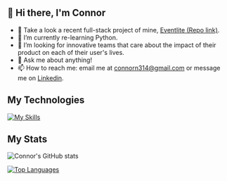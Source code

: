 ## 👋 Hi there, I'm Connor

- 🔭 Take a look a recent full-stack project of mine, [Eventlite (Repo link)](https://github.com/connorn314/Eventlite-Full-Stack).
- 🌱 I’m currently re-learning Python.
- 🤔 I’m looking for innovative teams that care about the impact of their product on each of their user's lives.
- 💬 Ask me about anything!
- 📫 How to reach me: email me at connorn314@gmail.com or message me on [Linkedin](https://www.linkedin.com/in/connor-norton-318b0a19a/).

## My Technologies

[![My Skills](https://skillicons.dev/icons?i=js,ruby,py,react,rails,express,nodejs,jquery,sqlite,postgres,html,css,webpack,aws,vscode,git)](https://skillicons.dev)

## My Stats


![Connor's GitHub stats](https://github-readme-stats.vercel.app/api?username=connorn314&show_icons=true&theme=transparent)

[![Top Languages](https://github-readme-stats.vercel.app/api/top-langs/?username=connorn314&layout=compact)](https://github.com/connorn314/github-readme-stats)
